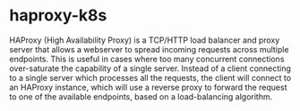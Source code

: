 # haproxy-k8s


HAProxy (High Availability Proxy) is a TCP/HTTP load balancer and proxy server that allows a webserver to spread incoming requests across multiple 
endpoints. This is useful in cases where too many concurrent connections over-saturate the capability of a single server. 
Instead of a client connecting to a single server which processes all the requests,
the client will connect to an HAProxy instance, which will use a reverse proxy to forward the request to one of the available endpoints, 
based on a load-balancing algorithm.


